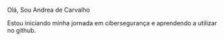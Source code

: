 Olá, Sou Andrea de Carvalho 

Estou iniciando minha jornada em cibersegurança e aprendendo a utilizar no github.
